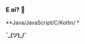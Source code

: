 ### E aí? 👋

<!--
**barbisliboni/barbisliboni** is a ✨ _special_ ✨ repository because its `README.md` (this file) appears on your GitHub profile.-->

**Java/JavaScript/C/Kotlin/ *

**¯\_(ツ)_/¯**




